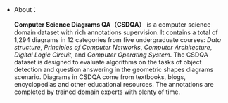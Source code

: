 * About：

  **Computer Science Diagrams QA（CSDQA）** is a computer science domain dataset with rich annotations supervision. It contains a total of 1,294 diagrams in 12 categories from five undergraduate courses: *Data structure*, *Principles of Computer Networks*, *Computer Architecture*, *Digital Logic Circuit*, and *Computer Operating System*. The CSDQA dataset is designed to evaluate algorithms on the tasks of object detection and  question answering in the geometric shapes diagrams scenario. Diagrams in CSDQA come from textbooks, blogs, encyclopedias and other educational resources. The annotations are completed by trained domain experts with plenty of time.